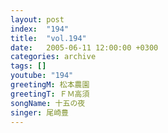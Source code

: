 ```yaml
---
layout: post
index:  "194"
title:  "vol.194"
date:   2005-06-11 12:00:00 +0300
categories: archive
tags: []
youtube: "194"
greetingM: 松本農園
greetingT: ＦＭ高須
songName: 十五の夜
singer: 尾崎豊
---
```

